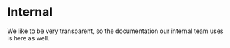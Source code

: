 # Internal

We like to be very transparent, so the documentation our internal team uses is here as well.

